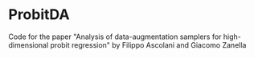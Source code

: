 # ProbitDA
Code for the paper "Analysis of data-augmentation samplers for high-dimensional probit regression" by Filippo Ascolani and Giacomo Zanella
